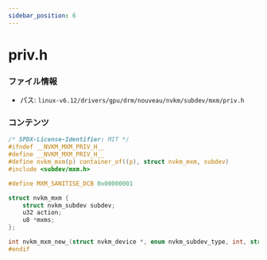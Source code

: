 ```yaml
---
sidebar_position: 6
---
```

# priv.h

### ファイル情報

- パス: `linux-v6.12/drivers/gpu/drm/nouveau/nvkm/subdev/mxm/priv.h`

### コンテンツ

```h
/* SPDX-License-Identifier: MIT */
#ifndef __NVKM_MXM_PRIV_H__
#define __NVKM_MXM_PRIV_H__
#define nvkm_mxm(p) container_of((p), struct nvkm_mxm, subdev)
#include <subdev/mxm.h>

#define MXM_SANITISE_DCB 0x00000001

struct nvkm_mxm {
	struct nvkm_subdev subdev;
	u32 action;
	u8 *mxms;
};

int nvkm_mxm_new_(struct nvkm_device *, enum nvkm_subdev_type, int, struct nvkm_mxm **);
#endif

```
